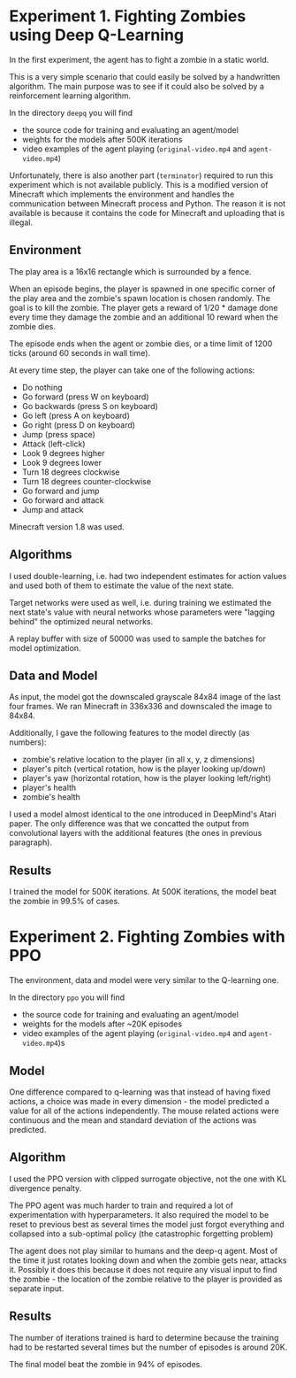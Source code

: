 # Experiment 1. Fighting Zombies using Deep Q-Learning

In the first experiment, the agent has to fight a zombie in a static world.

This is a very simple scenario that could easily be solved by a handwritten
algorithm. The main purpose was to see if it could also be solved by a
reinforcement learning algorithm.

In the directory `deepq` you will find
- the source code for training and evaluating an agent/model
- weights for the models after 500K iterations
- video examples of the agent playing (`original-video.mp4` and `agent-video.mp4`)

Unfortunately, there is also another part (`terminator`) required to run this
experiment which is not available publicly.  This is a modified version of
Minecraft which implements the environment and handles the communication
between Minecraft process and Python. The reason it is not available is because
it contains the code for Minecraft and uploading that is illegal.

## Environment

The play area is a 16x16 rectangle which is surrounded by a fence.

When an episode begins, the player is spawned in one specific corner of the
play area and the zombie's spawn location is chosen randomly. The goal is to
kill the zombie. The player gets a reward of 1/20 * damage done every time they
damage the zombie and an additional 10 reward when the zombie dies.

The episode ends when the agent or zombie dies, or a time limit of 1200 ticks
(around 60 seconds in wall time).

At every time step, the player can take one of the following actions:
- Do nothing
- Go forward (press W on keyboard)
- Go backwards (press S on keyboard)
- Go left (press A on keyboard)
- Go right (press D on keyboard)
- Jump (press space)
- Attack (left-click)
- Look 9 degrees higher
- Look 9 degrees lower
- Turn 18 degrees clockwise
- Turn 18 degrees counter-clockwise
- Go forward and jump
- Go forward and attack
- Jump and attack

Minecraft version 1.8 was used.

## Algorithms

I used double-learning, i.e. had two independent estimates for action
values and used both of them to estimate the value of the next state.

Target networks were used as well, i.e. during training we estimated the next
state's value with neural networks whose parameters were "lagging behind" the
optimized neural networks.

A replay buffer with size of 50000 was used to sample the batches for model
optimization.

## Data and Model

As input, the model got the downscaled grayscale 84x84 image of the last four
frames.  We ran Minecraft in 336x336 and downscaled the image to 84x84.

Additionally, I gave the following features to the model directly (as numbers):
- zombie's relative location to the player (in all x, y, z dimensions)
- player's pitch (vertical rotation, how is the player looking up/down)
- player's yaw (horizontal rotation, how is the player looking left/right)
- player's health
- zombie's health

I used a model almost identical to the one introduced in DeepMind's Atari
paper. The only difference was that we concatted the output from convolutional
layers with the additional features (the ones in previous paragraph).

## Results

I trained the model for 500K iterations. At 500K iterations, the model beat the
zombie in 99.5% of cases.

# Experiment 2. Fighting Zombies with PPO

The environment, data and model were very similar to the Q-learning one.

In the directory `ppo` you will find
- the source code for training and evaluating an agent/model
- weights for the models after ~20K episodes
- video examples of the agent playing (`original-video.mp4` and
  `agent-video.mp4`)s

## Model

One difference compared to q-learning was that instead of having fixed actions,
a choice was made in every dimension - the model predicted a value for all of
the actions independently. The mouse related actions were continuous and the
mean and standard deviation of the actions was predicted.

## Algorithm

I used the PPO version with clipped surrogate objective, not the one with KL
divergence penalty.

The PPO agent was much harder to train and required a lot of experimentation
with hyperparameters. It also required the model to be reset to previous best
as several times the model just forgot everything and collapsed into a
sub-optimal policy (the catastrophic forgetting problem)

The agent does not play similar to humans and the deep-q agent. Most of the
time it just rotates looking down and when the zombie gets near, attacks it.
Possibly it does this because it does not require any visual input to find the
zombie - the location of the zombie relative to the player is provided as
separate input.

## Results

The number of iterations trained is hard to determine because the training had
to be restarted several times but the number of episodes is around 20K.

The final model beat the zombie in 94% of episodes.
